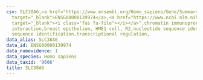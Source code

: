 ```yaml
---
csv: SLC38A6,<a href="https://www.ensembl.org/Homo_sapiens/Gene/Summary?db=core;g=ENSG00000139974"
  target="_blank">ENSG00000139974</a>,<a href="https://www.ncbi.nlm.nih.gov/pubmed/22863008"
  target="_blank"><i class="fas fa-file"></i></a>",chromatin immunoprecipitation assay,direct
  interaction,breast epithelium, HME1 cell, R2,nucleotide sequence identification,nucleotide
  sequence identification,transcriptional regulation,
data_alias: SLC38A6
data_id: ENSG00000139974
data_numevidence: 1
data_species: Homo sapiens
data_taxid: '9606'
title: SLC38A6
---
```

